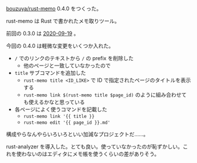 [bouzuya/rust-memo][] 0.4.0 をつくった。

rust-memo は Rust で書かれたメモ取りツール。

前回の 0.3.0 は [2020-09-19][] 。

今回の 0.4.0 は軽微な変更をいくつか入れた。

- `/` でのリンクのテキストから `/` の prefix を削除した
  - 他のページと一致していなかったので
- `title` サブコマンドを追加した
  - `rust-memo title <ID_LIKE>` で ID で指定されたページのタイトルを表示する
  - `rust-memo link $(rust-memo title $page_id)` のように組み合わせても使えるかなと思っている
- 各ページによく使うコマンドを記載した
  - `rust-memo link '{{ title }}`
  - `rust-memo edit '{{ page_id }}.md'`

構成やらなんやらいろいろといい加減なプロジェクトだ……。

rust-analyzer を導入した。とても良い。使っていなかったのが恥ずかしい。これを使わないのはエディタにメモ帳を使うくらいの差がありそう。

[2020-09-19]: https://blog.bouzuya.net/2020/09/19/
[bouzuya/rust-memo]: https://github.com/bouzuya/rust-memo
